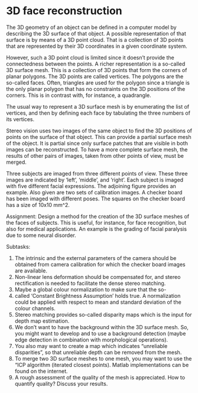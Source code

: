 # 3D face reconstruction
The 3D geometry of an object can be defined in a computer model by describing the 3D surface of that object. A possible representation of that surface is by means of a 3D point cloud. That is a collection of 3D points that are represented by their 3D coordinates in a given coordinate system.

However, such a 3D point cloud is limited since it doesn’t provide the connectedness between the points. A richer representation is a so-called 3D surface mesh. This is a collection of 3D points that form the corners of planar polygons. The 3D points are called vertices. The polygons are the so-called faces. Often, triangles are used for the polygon since a triangle is the only planar polygon that has no constraints on the 3D positions of the corners. This is in contrast with, for instance, a quadrangle.

The usual way to represent a 3D surface mesh is by enumerating the list of vertices, and then by defining each face by tabulating the three numbers of its vertices.

Stereo vision uses two images of the same object to find the 3D positions of points on the surface of that object. This can provide a partial surface mesh of the object. It is partial since only surface patches that are visible in both images can be reconstructed. To have a more complete surface mesh, the results of other pairs of images, taken from other points of view, must be merged.

Three subjects are imaged from three different points of view. These three images are indicated by ‘left’, ‘middle’, and ‘right’. Each subject is imaged with five different facial expressions. The adjoining figure provides an example. Also given are two sets of calibration images. A checker board has been imaged with different poses. The squares on the checker board has a size of 10x10 mm^2.

Assignment: Design a method for the creation of the 3D surface meshes of the faces of subjects. This is useful, for instance, for face recognition, but also for medical applications. An example is the grading of facial paralysis due to some neural disorder.

Subtasks:
1. The intrinsic and the external parameters of the camera should be obtained from camera calibration for which the checker board images are available.
2. Non-linear lens deformation should be compensated for, and stereo rectification is needed to facilitate the dense stereo matching.
3. Maybe a global colour normalization to make sure that the so-
4. called ‘Constant Brightness Assumption’ holds true. A normalization could be applied with respect to mean and standard deviation of the colour channels.
5. Stereo matching provides so-called disparity maps which is the input for depth map estimation.
6. We don’t want to have the background within the 3D surface mesh. So, you might want to develop and to use a background detection (maybe edge detection in combination with morphological operations).
7. You also may want to create a map which indicates “unreliable disparities”, so that unreliable depth can be removed from the mesh.
8. To merge two 3D surface meshes to one mesh, you may want to use the “ICP algorithm (iterated closest points). Matlab implementations can be found on the internet.
9. A rough assessment of the quality of the mesh is appreciated. How to quantify quality? Discuss your results.

